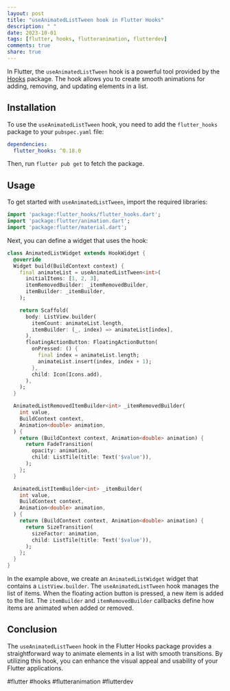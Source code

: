 ```yaml
---
layout: post
title: "useAnimatedListTween hook in Flutter Hooks"
description: " "
date: 2023-10-01
tags: [flutter, hooks, flutteranimation, flutterdev]
comments: true
share: true
---
```


In Flutter, the `useAnimatedListTween` hook is a powerful tool provided by the [Hooks](https://pub.dev/packages/flutter_hooks) package. The hook allows you to create smooth animations for adding, removing, and updating elements in a list.

## Installation

To use the `useAnimatedListTween` hook, you need to add the `flutter_hooks` package to your `pubspec.yaml` file:

```yaml
dependencies:
  flutter_hooks: ^0.18.0
```

Then, run `flutter pub get` to fetch the package.

## Usage

To get started with `useAnimatedListTween`, import the required libraries:

```dart
import 'package:flutter_hooks/flutter_hooks.dart';
import 'package:flutter/animation.dart';
import 'package:flutter/material.dart';
```

Next, you can define a widget that uses the hook:

```dart
class AnimatedListWidget extends HookWidget {
  @override
  Widget build(BuildContext context) {
    final animateList = useAnimatedListTween<int>(
      initialItems: [1, 2, 3],
      itemRemovedBuilder: _itemRemovedBuilder,
      itemBuilder: _itemBuilder,
    );

    return Scaffold(
      body: ListView.builder(
        itemCount: animateList.length,
        itemBuilder: (_, index) => animateList[index],
      ),
      floatingActionButton: FloatingActionButton(
        onPressed: () {
          final index = animateList.length;
          animateList.insert(index, index + 1);
        },
        child: Icon(Icons.add),
      ),
    );
  }

  AnimatedListRemovedItemBuilder<int> _itemRemovedBuilder(
    int value,
    BuildContext context,
    Animation<double> animation,
  ) {
    return (BuildContext context, Animation<double> animation) {
      return FadeTransition(
        opacity: animation,
        child: ListTile(title: Text('$value')),
      );
    };
  }

  AnimatedListItemBuilder<int> _itemBuilder(
    int value,
    BuildContext context,
    Animation<double> animation,
  ) {
    return (BuildContext context, Animation<double> animation) {
      return SizeTransition(
        sizeFactor: animation,
        child: ListTile(title: Text('$value')),
      );
    };
  }
}
```

In the example above, we create an `AnimatedListWidget` widget that contains a `ListView.builder`. The `useAnimatedListTween` hook manages the list of items. When the floating action button is pressed, a new item is added to the list. The `itemBuilder` and `itemRemovedBuilder` callbacks define how items are animated when added or removed.

## Conclusion

The `useAnimatedListTween` hook in the Flutter Hooks package provides a straightforward way to animate elements in a list with smooth transitions. By utilizing this hook, you can enhance the visual appeal and usability of your Flutter applications.

#flutter #hooks #flutteranimation #flutterdev